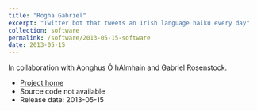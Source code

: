```yaml
---
title: "Rogha Gabriel"
excerpt: "Twitter bot that tweets an Irish language haiku every day"
collection: software
permalink: /software/2013-05-15-software
date: 2013-05-15
---
```


In collaboration with Aonghus Ó hAlmhain and Gabriel Rosenstock.

* [Project home](https://twitter.com/RoghaGabriel)
* Source code not available
* Release date: 2013-05-15
